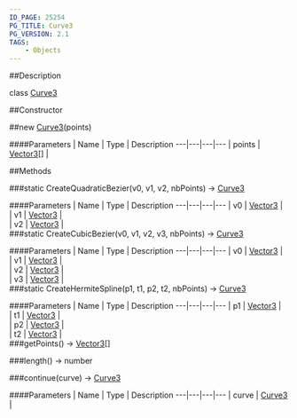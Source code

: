 ```yaml
---
ID_PAGE: 25254
PG_TITLE: Curve3
PG_VERSION: 2.1
TAGS:
    - Objects
---
```

##Description

class [Curve3](/classes/2.2/Curve3)



##Constructor

##new [Curve3](/classes/2.2/Curve3)(points)



####Parameters
 | Name | Type | Description
---|---|---|---
 | points | [Vector3](/classes/2.2/Vector3)[] |  

##Methods

###static CreateQuadraticBezier(v0, v1, v2, nbPoints) &rarr; [Curve3](/classes/2.2/Curve3)



####Parameters
 | Name | Type | Description
---|---|---|---
 | v0 | [Vector3](/classes/2.2/Vector3) |  
 | v1 | [Vector3](/classes/2.2/Vector3) |  
 | v2 | [Vector3](/classes/2.2/Vector3) |  
###static CreateCubicBezier(v0, v1, v2, v3, nbPoints) &rarr; [Curve3](/classes/2.2/Curve3)



####Parameters
 | Name | Type | Description
---|---|---|---
 | v0 | [Vector3](/classes/2.2/Vector3) |  
 | v1 | [Vector3](/classes/2.2/Vector3) |  
 | v2 | [Vector3](/classes/2.2/Vector3) |  
 | v3 | [Vector3](/classes/2.2/Vector3) |  
###static CreateHermiteSpline(p1, t1, p2, t2, nbPoints) &rarr; [Curve3](/classes/2.2/Curve3)



####Parameters
 | Name | Type | Description
---|---|---|---
 | p1 | [Vector3](/classes/2.2/Vector3) |  
 | t1 | [Vector3](/classes/2.2/Vector3) |  
 | p2 | [Vector3](/classes/2.2/Vector3) |  
 | t2 | [Vector3](/classes/2.2/Vector3) |  
###getPoints() &rarr; [Vector3](/classes/2.2/Vector3)[]


###length() &rarr; number


###continue(curve) &rarr; [Curve3](/classes/2.2/Curve3)



####Parameters
 | Name | Type | Description
---|---|---|---
 | curve | [Curve3](/classes/2.2/Curve3) |  

